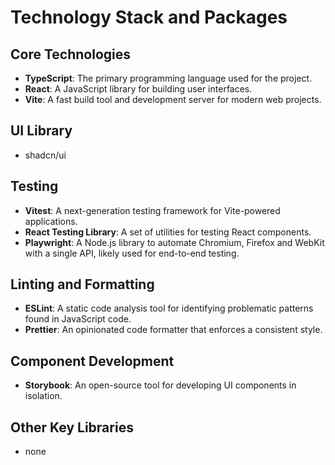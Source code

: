 # Technology Stack and Packages

## Core Technologies

* **TypeScript**: The primary programming language used for the project.
* **React**: A JavaScript library for building user interfaces.
* **Vite**: A fast build tool and development server for modern web projects.

## UI Library

* shadcn/ui

## Testing

* **Vitest**: A next-generation testing framework for Vite-powered applications.
* **React Testing Library**: A set of utilities for testing React components.
* **Playwright**: A Node.js library to automate Chromium, Firefox and WebKit with a single API, likely used for end-to-end testing.

## Linting and Formatting

* **ESLint**: A static code analysis tool for identifying problematic patterns found in JavaScript code.
* **Prettier**: An opinionated code formatter that enforces a consistent style.

## Component Development

* **Storybook**: An open-source tool for developing UI components in isolation.

## Other Key Libraries

* none
